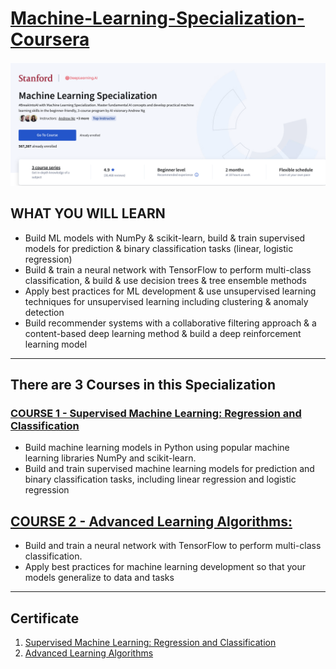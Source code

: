 # [Machine-Learning-Specialization-Coursera](https://www.coursera.org/specializations/machine-learning-introduction?#courses)

<center>
  <img src="https://github.com/Ankit-kaswan/Machine-Learning-Specialization-Coursera/blob/main/Machine-Learning.png" alt="The title">
</center>


## WHAT YOU WILL LEARN

- Build ML models with NumPy & scikit-learn, build & train supervised models for prediction & binary classification tasks (linear, logistic regression)
- Build & train a neural network with TensorFlow to perform multi-class classification, & build & use decision trees & tree ensemble methods
- Apply best practices for ML development & use unsupervised learning techniques for unsupervised learning including clustering & anomaly detection
- Build recommender systems with a collaborative filtering approach & a content-based deep learning method & build a deep reinforcement learning model

---

## There are 3 Courses in this Specialization

### [COURSE 1 - Supervised Machine Learning: Regression and Classification](https://github.com/Ankit-kaswan/Machine-Learning-Specialization-Coursera/tree/main/C1%20-%20Supervised%20Machine%20Learning%20-%20Regression%20and%20Classification)

- Build machine learning models in Python using popular machine learning libraries NumPy and scikit-learn.
- Build and train supervised machine learning models for prediction and binary classification tasks, including linear regression and logistic regression

## [COURSE 2 - Advanced Learning Algorithms:](https://github.com/Ankit-kaswan/Machine-Learning-Specialization-Coursera/tree/main/C2%20-%20Advanced%20Learning%20Algorithms)

- Build and train a neural network with TensorFlow to perform multi-class classification.
- Apply best practices for machine learning development so that your models generalize to data and tasks 

---

## Certificate

1. [Supervised Machine Learning: Regression and Classification](https://www.coursera.org/account/accomplishments/certificate/58TZD3N54UQS)
2. [Advanced Learning Algorithms](https://www.coursera.org/account/accomplishments/certificate/MXRPTR3XE8EL)
